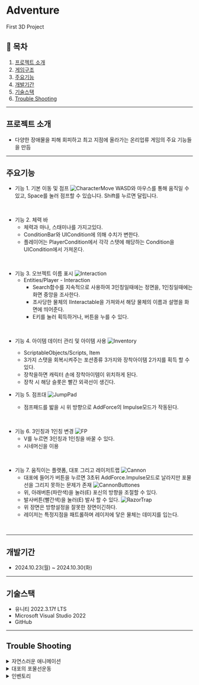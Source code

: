 # Adventure
First 3D Project

## 📖 목차

1. [프로젝트 소개](#프로젝트-소개)
3. [게임구조](#게임구조)
4. [주요기능](#주요기능)
5. [개발기간](#개발기간)
6. [기술스택](#기술스택)
7. [Trouble Shooting](#trouble-shooting)

---
    
## 프로젝트 소개

- 다양한 장애물을 피해 회피하고 최고 지점에 올라가는 온리업류 게임의 주요 기능들을 만듬

---

## 주요기능

- 기능 1. 기본 이동 및 점프
![CharacterMove](https://github.com/Zzondy-Unity/Adventure/blob/main/Captures/Base.PNG)
WASD와 마우스를 통해 움직일 수 있고, Space를 눌러 점프할 수 있습니다. Shift를 누르면 달립니다.

<br>

- 기능 2. 체력 바
  - 체력과 마나, 스태미나를 가지고있다.
  - ConditionBar와 UICondition에 의해 수치가 변한다.
  - 플레이어는 PlayerCondition에서 각각 스탯에 해당하는 Condition을 UICondition에서 가져온다.
<br>

- 기능 3. 오브젝트 이름 표시
![Interaction](https://github.com/Zzondy-Unity/Adventure/blob/main/Captures/FPInteractionWithC.PNG)
  - Entities/Player - Interaction
	  - Search함수를 지속적으로 사용하여 3인칭일때에는 정면을, 1인칭일때에는 화면 중앙을 조사한다.
	  - 조사당한 물체의 IInteractable을 가져와서 해당 물체의 이름과 설명을 화면에 띄어준다.
    - E키를 눌러 획득하거나, 버튼을 누를 수 있다.

<br>

- 기능 4. 아이템 데이터 관리 및 아이템 사용
![Inventory](https://github.com/Zzondy-Unity/Adventure/blob/main/Captures/Inventory.PNG)
  - ScriptableObjects/Scripts, Item
  - 3가지 스탯을 회복시켜주는 포션종류 3가지와 장착아이템 2가지를 획득 할 수 있다.
  - 장착을하면 캐릭터 손에 장착아이템이 위치하게 된다.
  - 장착 시 해당 슬롯은 빨간 외곽선이 생긴다.


- 기능 5. 점프대
![JumpPad](https://github.com/Zzondy-Unity/Adventure/blob/main/Captures/JumpPad.PNG)
  - 점프패드를 밟을 시 위 방향으로 AddForce의 Impulse모드가 작동된다.
<br>

- 기능 6. 3인칭과 1인칭 변경
![FP](https://github.com/Zzondy-Unity/Adventure/blob/main/Captures/pressV.PNG)
  - V를 누르면 3인칭과 1인칭을 바꿀 수 있다.
  - 시네머신을 이용
<br>

- 기능 7. 움직이는 플랫폼, 대포 그리고 레이저트랩
![Cannon](https://github.com/Zzondy-Unity/Adventure/blob/main/Captures/Cannon.PNG)
  - 대포에 들어가 버튼을 누르면 3초뒤 AddForce.Impulse모드로 날라지만 포물선을 그리지 못하는 문제가 존재
![CannonButtones](https://github.com/Zzondy-Unity/Adventure/blob/main/Captures/CannonButtons.PNG)
  - 위, 아래버튼(파란색)을 눌러(E) 포신의 방향을 조절할 수 있다.
  - 발사버튼(빨간색)을 눌러(E) 발사 할 수 있다.
![RazorTrap](https://github.com/Zzondy-Unity/Adventure/blob/main/Captures/RazorTrap.PNG)
  - 위 장면은 방향설정을 잘못한 장면이긴하다.
  - 레이저는 특정지점을 패트롤하며 레이저에 닿은 물체는 데미지를 입는다.
<br>


---

## 개발기간

- 2024.10.23(월) ~ 2024.10.30(화)   

---

## 기술스택

- 유니티 2022.3.17f LTS   
- Microsoft Visual Studio 2022   
- GitHub   

---

## Trouble Shooting

<details>
  <summary>자연스러운 애니메이션</summary>
    <div markdown="1">
      <ul>
        <li>4방향 애니메이션과 달리는 애니메이션을 적용중 계속해서 애니메이션이 끊기는 현상을 발견.</li>
        <li>AnyState에서 해서 이동중에도 또 이동모션이 추가로 들어가서 생기는 문제. Idle에서 움직임을 담당하는 BlendTree를 연결하는것으로 해결</li>
      </ul>
    </div>
</details>

<details>
  <summary>대포의 포물선운동</summary>
    <div markdown="1">
      <ul>
        <li>AddForce.Impulse를 제대로된 방향으로 지정해도 위로만 캐릭터가 움직이는 문제 발견.</li>
        <li>포물선 운동의 경우 공식이 나와있으므로 해당 공식을 이용하면 문제 해결 가능.</li>
        <li>다만 시간이 부족해서 이번엔 적용하지 못햇다.</li>
      </ul>
    </div>
</details>

<details>
  <summary>인벤토리</summary>
    <div markdown="1">
      <ul>
        <li>인벤토리를 만드는데 강의를 보면서해도 시간이 오래걸리고, 난이도가 높았음</li>
      </ul>
    </div>
</details>
